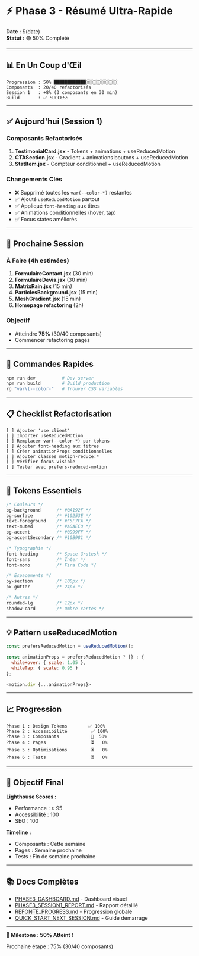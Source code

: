 # ⚡ Phase 3 - Résumé Ultra-Rapide

**Date :** $(date)  
**Statut :** 🟢 50% Complété

---

## 📊 En Un Coup d'Œil

```
Progression : 50% ████████████░░░░░░░░░░░░
Composants  : 20/40 refactorisés
Session 1   : +8% (3 composants en 30 min)
Build       : ✅ SUCCESS
```

---

## ✅ Aujourd'hui (Session 1)

### Composants Refactorisés
1. **TestimonialCard.jsx** - Tokens + animations + useReducedMotion
2. **CTASection.jsx** - Gradient + animations boutons + useReducedMotion
3. **StatItem.jsx** - Compteur conditionnel + useReducedMotion

### Changements Clés
- ❌ Supprimé toutes les `var(--color-*)` restantes
- ✅ Ajouté `useReducedMotion` partout
- ✅ Appliqué `font-heading` aux titres
- ✅ Animations conditionnelles (hover, tap)
- ✅ Focus states améliorés

---

## 🎯 Prochaine Session

### À Faire (4h estimées)
1. **FormulaireContact.jsx** (30 min)
2. **FormulaireDevis.jsx** (30 min)
3. **MatrixRain.jsx** (15 min)
4. **ParticlesBackground.jsx** (15 min)
5. **MeshGradient.jsx** (15 min)
6. **Homepage refactoring** (2h)

### Objectif
- Atteindre **75%** (30/40 composants)
- Commencer refactoring pages

---

## 🚀 Commandes Rapides

```bash
npm run dev          # Dev server
npm run build        # Build production
rg "var\(--color-"   # Trouver CSS variables
```

---

## 📋 Checklist Refactorisation

```
[ ] Ajouter 'use client'
[ ] Importer useReducedMotion
[ ] Remplacer var(--color-*) par tokens
[ ] Ajouter font-heading aux titres
[ ] Créer animationProps conditionnelles
[ ] Ajouter classes motion-reduce:*
[ ] Vérifier focus-visible
[ ] Tester avec prefers-reduced-motion
```

---

## 🎨 Tokens Essentiels

```css
/* Couleurs */
bg-background      /* #0A192F */
bg-surface         /* #10253E */
text-foreground    /* #F5F7FA */
text-muted         /* #A0AEC0 */
bg-accent          /* #0D99FF */
bg-accentSecondary /* #10B981 */

/* Typographie */
font-heading       /* Space Grotesk */
font-sans          /* Inter */
font-mono          /* Fira Code */

/* Espacements */
py-section         /* 100px */
px-gutter          /* 24px */

/* Autres */
rounded-lg         /* 12px */
shadow-card        /* Ombre cartes */
```

---

## 💡 Pattern useReducedMotion

```javascript
const prefersReducedMotion = useReducedMotion();

const animationProps = prefersReducedMotion ? {} : {
  whileHover: { scale: 1.05 },
  whileTap: { scale: 0.95 }
};

<motion.div {...animationProps}>
```

---

## 📈 Progression

```
Phase 1 : Design Tokens        ✅ 100%
Phase 2 : Accessibilité         ✅ 100%
Phase 3 : Composants            🔄  50%
Phase 4 : Pages                 ⏳   0%
Phase 5 : Optimisations         ⏳   0%
Phase 6 : Tests                 ⏳   0%
```

---

## 🎯 Objectif Final

**Lighthouse Scores :**
- Performance : ≥ 95
- Accessibilité : 100
- SEO : 100

**Timeline :**
- Composants : Cette semaine
- Pages : Semaine prochaine
- Tests : Fin de semaine prochaine

---

## 📚 Docs Complètes

- [PHASE3_DASHBOARD.md](./PHASE3_DASHBOARD.md) - Dashboard visuel
- [PHASE3_SESSION1_REPORT.md](./PHASE3_SESSION1_REPORT.md) - Rapport détaillé
- [REFONTE_PROGRESS.md](./REFONTE_PROGRESS.md) - Progression globale
- [QUICK_START_NEXT_SESSION.md](./QUICK_START_NEXT_SESSION.md) - Guide démarrage

---

**🎉 Milestone : 50% Atteint !**

Prochaine étape : 75% (30/40 composants)